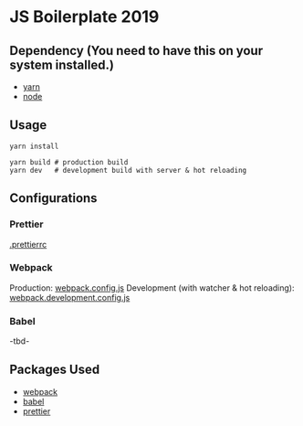 # JS Boilerplate 2019

## Dependency (You need to have this on your system installed.)
- [yarn](https://yarnpkg.com/lang/en/)
- [node](https://nodejs.org/en/)

## Usage

    yarn install
    
    yarn build # production build
    yarn dev   # development build with server & hot reloading

## Configurations

### Prettier
[.prettierrc](.prettierrc)

### Webpack
Production:
[webpack.config.js](webpack.config.js)
Development (with watcher & hot reloading):
[webpack.development.config.js](webpack.development.config.js)

### Babel
-tbd-

## Packages Used
- [webpack](https://webpack.js.org/)
- [babel](https://babeljs.io/)
- [prettier](https://prettier.io/)
